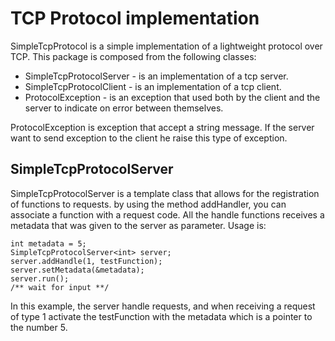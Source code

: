 # TCP Protocol implementation
SimpleTcpProtocol is a simple implementation of a lightweight protocol over TCP.
This package is composed from the following classes:
* SimpleTcpProtocolServer - is an implementation of a tcp server.
* SimpleTcpProtocolClient - is an implementation of a tcp client.
* ProtocolException - is an exception that used both by the client and the server to indicate on error between themselves.

ProtocolException is exception that accept a string message.
If the server want to send exception to the client he raise this type of exception.


## SimpleTcpProtocolServer
SimpleTcpProtocolServer is a template class that allows for the registration of functions to requests.
by using the method addHandler, you can associate a function with a request code.
All the handle functions receives a metadata that was given to the server as parameter.
Usage is:

    int metadata = 5;
    SimpleTcpProtocolServer<int> server;
    server.addHandle(1, testFunction);
    server.setMetadata(&metadata);
    server.run();
    /** wait for input **/

In this example, the server handle requests, and when 
receiving a request of type 1 activate the testFunction with the metadata which is a pointer to the number 5.




